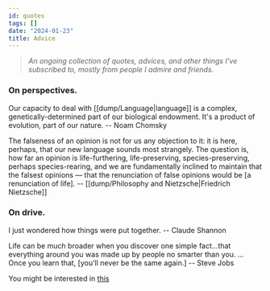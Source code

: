 ```yaml
---
id: quotes
tags: []
date: "2024-01-23"
title: Advice
---
```

<!-- NOTE: dump/quotes is pretty special such that each entry `p` will be formatted after render. For heading use `h3` -->

> _An ongoing collection of quotes, advices, and other things I've subscribed to, mostly from people I admire and friends._

### On perspectives.

Our capacity to deal with [[dump/Language|language]] is a complex, genetically-determined part of our biological endowment. It's a product of evolution, part of our nature. -- Noam Chomsky

The falseness of an opinion is not for us any objection to it: it is here, perhaps, that our new language sounds most strangely. The question is, how far an opinion is life-furthering, life-preserving, species-preserving, perhaps species-rearing, and we are fundamentally inclined to maintain that the falsest opinions — that the renunciation of false opinions would be [a renunciation of life]. -- [[dump/Philosophy and Nietzsche|Friedrich Nietzsche]]

### On drive.

I just wondered how things were put together. -- Claude Shannon

Life can be much broader when you discover one simple fact...that everything around you was made up by people no smarter than you. ... Once you learn that, [you'll never be the same again.] -- Steve Jobs

<div class="navigation-container">
  <p>You might be interested in <a href="/dump/Chaos" class="">this</a></p>
</div>
